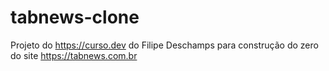 # tabnews-clone
Projeto do https://curso.dev do Filipe Deschamps para construção do zero do site https://tabnews.com.br
